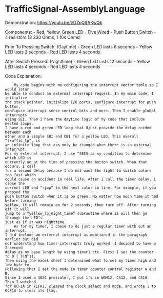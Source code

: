 # TrafficSignal-AssemblyLanguage
Demonstration:
	https://youtu.be/zDZpQ9AKwQk
	
Components: 
        - Red, Yellow, Green LED
        - Five Wired
        - Push Button Switch
        - 4 resistors (3 330 Ohms, 1 10k Ohms)
        
Prior To Pressing Switch: (Daytime)
        - Green LED lasts 6 seconds
        - Yellow LED lasts 2 seconds
        - Red LED lasts 4 seconds
	
After Switch Pressed: (Nighttime)
        - Green LED lasts 12 seconds
        - Yellow LED lasts 4 seconds
        - Red LED lasts 4 seconds

Code Explanation:
 
		My code begins with me configuring the interrupt vector table so I would later 
	be able to conduct an external interrupt request. In my main code, I initialize
	the stack pointer, initialize I/O ports, configure interrupt for push button, 
	configure interrupt sense control bits and more. Then I enable global interrupts
	using SEI. Then I have the daytime logic of my code that include nested loops.
	I have a red and green LED loop that 0just provide the delay needed between each
	other and a simple SBI and CBI for a yellow LED. This overall “traffic_lp”, is
	an infinite loop that can only be changed when there is an external interrupt.
	For my external interrupt, I use “SBIS as my condition to determine which LED is
	currently on at the time of pressing the button switch. When that occurs, I call
	for a second delay because I do not want the light to switch colors too fast which
	could cause an accident in real life. After I call the timer delay, I close the
	current LED and “rjmp” to the next color in line. For example, if you pressed the
	push button switch when it is on green. No matter how much time it had before turning
	yellow, it will remain on for 2 seconds, then turn off. After turning off it will
	jump to a “yellow_lp_night_time” subroutine where is will then go through the LED’s
	just as if it was nighttime.
		As for my timer, I chose to do just a regular timer with out an interrupt.
	I did include an external interrupt as mentioned in the paragraph earlier but did
	not understand how timer interrupts truly worked. I decided to have a 2 second
	delay as my base length by using timer1 ctc. First I set the counter to 0 ( TCNT1).
	Then using the excel sheet I determined what to set my timer high and low byte to. 
	Following that I set the mode in timer counter control register A and B.
	Since I used a 1024 prescaler, I put 1’s in WGM12, CS12, and CS10. Then I watched
	for OCF1A in TIFR1, cleared the clock select and mode, and wrote 1 to OCF1A to clear its flag.
	
